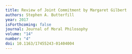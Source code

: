 ```yaml
---
title: Review of Joint Commitment by Margaret Gilbert
authors: Stephen A. Butterfill
year: 2017
isForthcoming: false
journal: Journal of Moral Philosophy
volume: "14"
number: "4"
doi: 10.1163/17455243-01404004
---
```


